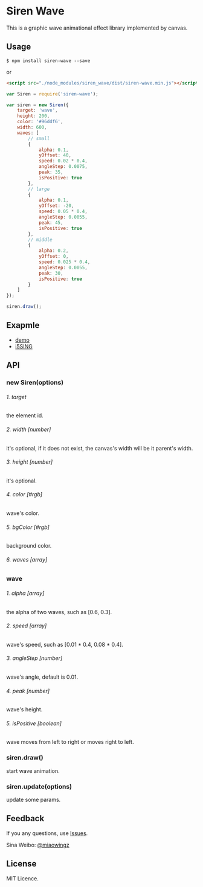 # Siren Wave  
This is a graphic wave animational effect library implemented by canvas.

## Usage
```
$ npm install siren-wave --save
```
or
```html
<script src="./node_modules/siren_wave/dist/siren-wave.min.js"></script>
```

```javascript
var Siren = require('siren-wave');

var siren = new Siren({
    target: 'wave',
    height: 200,
    color: '#96ddf6',
    width: 600,
    waves: [
        // small
        {
            alpha: 0.1,
            yOffset: 40,
            speed: 0.02 * 0.4,
            angleStep: 0.0075,
            peak: 35,
            isPositive: true
        },
        // large
        {
            alpha: 0.1,
            yOffset: -20,
            speed: 0.05 * 0.4,
            angleStep: 0.0055,
            peak: 45,
            isPositive: true
        },
        // middle
        {
            alpha: 0.2,
            yOffset: 0,
            speed: 0.025 * 0.4,
            angleStep: 0.0055,
            peak: 30,
            isPositive: true
        }
    ]
});

siren.draw();
```
## Exapmle
* [demo](http://miaow.io/siren-wave/example/index.html) 
* [i5SING](http://i5sing.com) 

## API

### new Siren(options)
###### 1. target
the element id.

###### 2. width [number]
it's optional, if it does not exist, the canvas's width will be it parent's width.

###### 3. height [number]
it's optional.

###### 4. color [#rgb]
wave's color.

###### 5. bgColor [#rgb]
background color.

###### 6. waves [array]

### wave
###### 1. alpha [array]
the alpha of two waves, such as [0.6, 0.3].

###### 2. speed [array]
wave's speed, such as [0.01 * 0.4, 0.08 * 0.4].

###### 3. angleStep [number]
wave's angle, default is 0.01.

###### 4. peak [number]
wave's height.

###### 5. isPositive [boolean]
wave moves from left to right or moves right to left.

### siren.draw()
start wave animation.

### siren.update(options)
update some params.

## Feedback
If you any questions, use [Issues](https://github.com/miaowing/siren-wave/issues).

Sina Weibo: [@miaowingz](http://weibo.com/zfeng217)

## License
MIT Licence.
